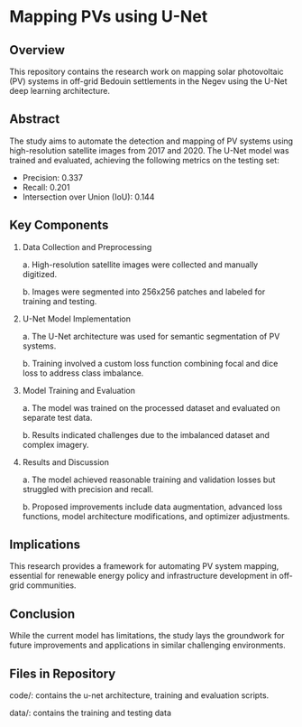 # Mapping PVs using U-Net

## Overview
This repository contains the research work on mapping solar photovoltaic (PV) systems in off-grid Bedouin settlements in the Negev using the U-Net deep learning architecture.

## Abstract
The study aims to automate the detection and mapping of PV systems using high-resolution satellite images from 2017 and 2020. The U-Net model was trained and evaluated, achieving the following metrics on the testing set:

* Precision: 0.337
* Recall: 0.201
* Intersection over Union (IoU): 0.144

## Key Components
1. Data Collection and Preprocessing
   
   a. High-resolution satellite images were collected and manually digitized.

   b. Images were segmented into 256x256 patches and labeled for training and testing.

2. U-Net Model Implementation
   
   a. The U-Net architecture was used for semantic segmentation of PV systems.

   b. Training involved a custom loss function combining focal and dice loss to address class imbalance.

3. Model Training and Evaluation
   
   a. The model was trained on the processed dataset and evaluated on separate test data.

   b. Results indicated challenges due to the imbalanced dataset and complex imagery.

4. Results and Discussion
   
   a. The model achieved reasonable training and validation losses but struggled with precision and recall.

   b. Proposed improvements include data augmentation, advanced loss functions, model architecture modifications, and optimizer adjustments.

## Implications
This research provides a framework for automating PV system mapping, essential for renewable energy policy and infrastructure development in off-grid communities.

## Conclusion
While the current model has limitations, the study lays the groundwork for future improvements and applications in similar challenging environments.

## Files in Repository

code/: contains the u-net architecture, training and evaluation scripts.

data/: contains the training and testing data
